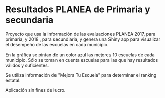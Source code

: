# Resultados PLANEA de Primaria y secundaria

Proyecto que usa la información de las evaluaciones PLANEA 2017, para primaria, y 2018 , para secundiaria, y genera una Shiny app para visualizar el desempeño de las escuelas en cada municipio.

En la gráfica se pintan de un color azul las mejores 10 escuelas de cada municipio. Sólo se toman en cuenta escuelas para las que hay resultados válidos y suficientes.

Se utiliza información de "Mejora Tu Escuela" para determinar el ranking estatal.

Aplicación sin fines de lucro.